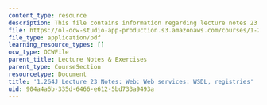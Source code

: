 ```yaml
---
content_type: resource
description: This file contains information regarding lecture notes 23.
file: https://ol-ocw-studio-app-production.s3.amazonaws.com/courses/1-264j-database-internet-and-systems-integration-technologies-fall-2013/904a4a6b335d6466e6125bd733a9493a_MIT1_264JF13_lect_23.pdf
file_type: application/pdf
learning_resource_types: []
ocw_type: OCWFile
parent_title: Lecture Notes & Exercises
parent_type: CourseSection
resourcetype: Document
title: '1.264J Lecture 23 Notes: Web: Web services: WSDL, registries'
uid: 904a4a6b-335d-6466-e612-5bd733a9493a
---
```

